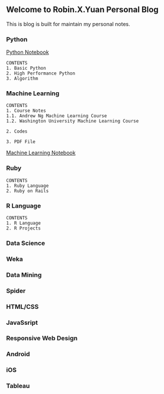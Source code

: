 ## Welcome to Robin.X.Yuan Personal Blog

This is blog is built for maintain my personal notes.

### Python

[Python Notebook](https://)

```
CONTENTS
1. Basic Python
2. High Performance Python
3. Algorithm
```

### Machine Learning

```
CONTENTS
1. Course Notes
1.1. Andrew Ng Machine Learning Course
1.2. Washington University Machine Learning Course

2. Codes

3. PDF File

```
[Machine Learning Notebook](https://robinxyuanblog.github.io/MachineLearningNotes/)

### Ruby
```
CONTENTS
1. Ruby Language
2. Ruby on Rails
```
### R Language
```
CONTENTS
1. R Language
2. R Projects
```

### Data Science

### Weka

### Data Mining

### Spider

### HTML/CSS

### JavaSsript

### Responsive Web Design

### Android

### iOS

### Tableau
